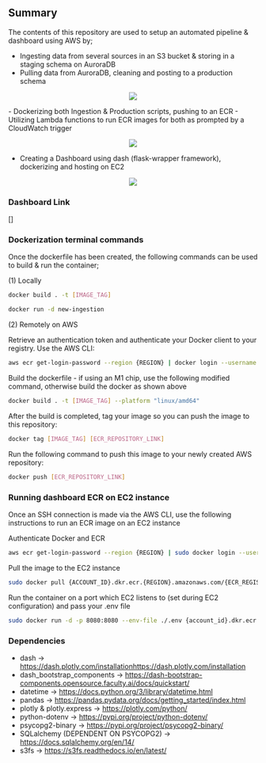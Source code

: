 ## Summary

The contents of this repository are used to setup an automated pipeline & dashboard using AWS by;

- Ingesting data from several sources in an S3 bucket & storing in a staging schema on AuroraDB
- Pulling data from AuroraDB, cleaning and posting to a production schema

<p align="center">
  <img src="https://user-images.githubusercontent.com/80219582/192653351-984c0195-bb7e-4f88-bf8f-30131fbb4f7a.png" />
</p>
- Dockerizing both Ingestion & Production scripts, pushing to an ECR
- Utilizing Lambda functions to run ECR images for both as prompted by a CloudWatch trigger
<p align="center">
  <img src="https://user-images.githubusercontent.com/80219582/192653400-927298e0-1cc2-4066-945e-461e33c2e992.png" />
</p>

- Creating a Dashboard using dash (flask-wrapper framework), dockerizing and hosting on EC2
<p align="center">
  <img src="https://user-images.githubusercontent.com/80219582/192653424-58d48d93-5627-46ae-a87d-7c32ef551e49.png" />
</p>

### Dashboard Link

[]

### Dockerization terminal commands

Once the dockerfile has been created, the following commands can be used to build & run the container;

(1) Locally

```sh
docker build . -t [IMAGE_TAG]
```

```sh
docker run -d new-ingestion
```

(2) Remotely on AWS

Retrieve an authentication token and authenticate your Docker client to your registry.
Use the AWS CLI:

```sh
aws ecr get-login-password --region {REGION} | docker login --username AWS --password-stdin {ACCOUNT_ID}.dkr.ecr.{REGION}.amazonaws.com
```

Build the dockerfile - if using an M1 chip, use the following modified command, otherwise build the docker as shown above

```sh
docker build . -t [IMAGE_TAG] --platform "linux/amd64"
```

After the build is completed, tag your image so you can push the image to this repository:

```sh
docker tag [IMAGE_TAG] [ECR_REPOSITORY_LINK]
```

Run the following command to push this image to your newly created AWS repository:

```sh
docker push [ECR_REPOSITORY_LINK]
```

### Running dashboard ECR on EC2 instance

Once an SSH connection is made via the AWS CLI, use the following instructions to run an ECR image on an EC2 instance

Authenticate Docker and ECR

```sh
aws ecr get-login-password --region {REGION} | sudo docker login --username AWS --password-stdin {ACCOUNT_ID}.dkr.ecr.{REGION}.amazonaws.com
```

Pull the image to the EC2 instance

```sh
sudo docker pull {ACCOUNT_ID}.dkr.ecr.{REGION}.amazonaws.com/{ECR_REGISTRY_NAME}:latest
```

Run the container on a port which EC2 listens to (set during EC2 configuration) and pass your .env file

```sh
sudo docker run -d -p 8080:8080 --env-file ./.env {account_id}.dkr.ecr.{region}.amazonaws.com/{ecr_registry_name}
```

### Dependencies

- dash -> https://dash.plotly.com/installationhttps://dash.plotly.com/installation
- dash_bootstrap_components -> https://dash-bootstrap-components.opensource.faculty.ai/docs/quickstart/
- datetime -> https://docs.python.org/3/library/datetime.html
- pandas -> https://pandas.pydata.org/docs/getting_started/index.html
- plotly & plotly.express -> https://plotly.com/python/
- python-dotenv -> https://pypi.org/project/python-dotenv/
- psycopg2-binary -> https://pypi.org/project/psycopg2-binary/
- SQLalchemy (DEPENDENT ON PSYCOPG2) -> https://docs.sqlalchemy.org/en/14/
- s3fs -> https://s3fs.readthedocs.io/en/latest/
